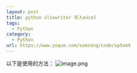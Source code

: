 ```yaml
---
layout: post
title: python xlsxwriter 写入excel
tags:
  - Python
category:
  - Python
url: https://www.yuque.com/samzong/code/xp5om9
---
```


以下是使用的方法：
![image.png](http://ipic-typora-samzong.oss-cn-qingdao.aliyuncs.com//uPic/1611155030404-b12d4cd7-6fa1-44ca-b183-bdf1e796ebeb.png?x-oss-process=image/resize,w_960,m_lfit)
